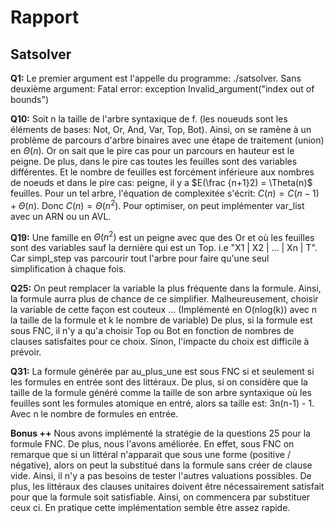 # Rapport
## Satsolver
**Q1:** Le premier argument est l'appelle du programme: ./satsolver.
Sans deuxième argument: Fatal error: exception Invalid_argument("index out of bounds")

**Q10:** Soit n la taille de l'arbre syntaxique de f. (les noueuds sont les éléments de bases: Not, Or, And, Var, Top, Bot).
Ainsi, on se ramène à un problème de parcours d'arbre binaires avec une étape de traitement (union) en $\Theta(n)$.
Or on sait que le pire cas pour un parcours en hauteur est le peigne.
De plus, dans le pire cas toutes les feuilles sont des variables différentes. Et le nombre de feuilles est forcément inférieure aux nombres
de noeuds et dans le pire cas: peigne, il y a $E(\frac {n+1}2) = \Theta(n)$ feuilles. 
Pour un tel arbre, l'équation de complexitée s'écrit: $C(n) = C(n-1) + \Theta(n)$.
Donc $C(n) = \Theta(n^2)$. Pour optimiser, on peut implémenter var_list avec un ARN ou un AVL.

**Q19:**  Une famille en $\Theta(n^2)$ est un peigne avec que des Or et où les feuilles sont des 
variables sauf la dernière qui est un Top. i.e "X1 | X2 | ... | Xn | T". Car simpl_step vas parcourir
tout l'arbre pour faire qu'une seul simplification à chaque fois.

**Q25:** On peut remplacer la variable la plus fréquente dans la formule. Ainsi, la formule aurra plus de chance de ce simplifier.
Malheureusement, choisir la variable de cette façon est couteux ... (Implémenté en O(nlog(k)) avec n la taille de la formule et k le nombre
de variable)
De plus, si la formule est sous FNC, il n'y a qu'a choisir Top ou Bot en fonction de nombres de clauses satisfaites pour ce choix.
Sinon, l'impacte du choix est difficile à prévoir.

**Q31:** La formule générée par au_plus_une est sous FNC si et seulement si les formules en entrée sont des littéraux. 
De plus, si on considère que la taille de la formule généré comme la taille de son arbre syntaxique où les feuilles sont
les formules atomique en entré, alors sa taille est: 3n(n-1) - 1. Avec n le nombre de formules en entrée.

**Bonus ++** Nous avons implémenté la stratégie de la questions 25 pour la formule FNC. De plus, nous l'avons améliorée. En effet, sous FNC on remarque que si 
un littéral n'apparait que sous une forme (positive / négative), alors on peut la substitué dans la formule sans créer de clause vide. Ainsi, il n'y a pas besoins
de tester l'autres valuations possibles. De plus, les littéraux des clauses unitaires doivent être nécessairement satisfait pour que la formule soit satisfiable. Ainsi, 
on commencera par substituer ceux ci. En pratique cette implémentation semble être assez rapide.